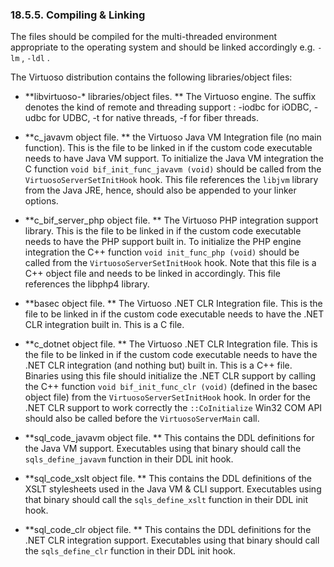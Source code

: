 <div>

<div>

<div>

<div>

### 18.5.5. Compiling & Linking

</div>

</div>

</div>

The files should be compiled for the multi-threaded environment
appropriate to the operating system and should be linked accordingly
e.g. `-lm` , `-ldl` .

The Virtuoso distribution contains the following libraries/object files:

<div>

- **libvirtuoso-\* libraries/object files. ** The Virtuoso engine. The
  suffix denotes the kind of remote and threading support : -iodbc for
  iODBC, -udbc for UDBC, -t for native threads, -f for fiber threads.

- **c_javavm object file. ** the Virtuoso Java VM Integration file (no
  main function). This is the file to be linked in if the custom code
  executable needs to have Java VM support. To initialize the Java VM
  integration the C function `void bif_init_func_javavm (void)` should
  be called from the `VirtuosoServerSetInitHook` hook. This file
  references the `libjvm` library from the Java JRE, hence, should also
  be appended to your linker options.

- **c_bif_server_php object file. ** The Virtuoso PHP integration
  support library. This is the file to be linked in if the custom code
  executable needs to have the PHP support built in. To initialize the
  PHP engine integration the C++ function `void init_func_php (void)`
  should be called from the `VirtuosoServerSetInitHook` hook. Note that
  this file is a C++ object file and needs to be linked in accordingly.
  This file references the libphp4 library.

- **basec object file. ** The Virtuoso .NET CLR Integration file. This
  is the file to be linked in if the custom code executable needs to
  have the .NET CLR integration built in. This is a C file.

- **c_dotnet object file. ** The Virtuoso .NET CLR Integration file.
  This is the file to be linked in if the custom code executable needs
  to have the .NET CLR integration (and nothing but) built in. This is a
  C++ file. Binaries using this file should initialize the .NET CLR
  support by calling the C++ function `void bif_init_func_clr (void)`
  (defined in the basec object file) from the
  `VirtuosoServerSetInitHook` hook. In order for the .NET CLR support to
  work correctly the `::CoInitialize` Win32 COM API should also be
  called before the `VirtuosoServerMain` call.

- **sql_code_javavm object file. ** This contains the DDL definitions
  for the Java VM support. Executables using that binary should call the
  `sqls_define_javavm` function in their DDL init hook.

- **sql_code_xslt object file. ** This contains the DDL definitions of
  the XSLT stylesheets used in the Java VM & CLI support. Executables
  using that binary should call the `sqls_define_xslt` function in their
  DDL init hook.

- **sql_code_clr object file. ** This contains the DDL definitions for
  the .NET CLR integration support. Executables using that binary should
  call the `sqls_define_clr` function in their DDL init hook.

</div>

</div>
